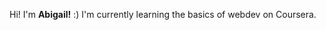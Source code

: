 Hi! I'm <strong>Abigail!</strong> :) I'm currently learning the basics of webdev on Coursera. 
<!---
adurisseau/adurisseau is a ✨ special ✨ repository because its `README.md` (this file) appears on your GitHub profile.
You can click the Preview link to take a look at your changes.
--->
